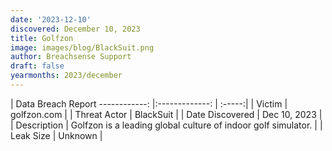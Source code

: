 ```yaml
---
date: '2023-12-10'
discovered: December 10, 2023
title: Golfzon
image: images/blog/BlackSuit.png
author: Breachsense Support
draft: false
yearmonths: 2023/december
---
```



| Data Breach Report
------------:     |:-------------:    | :-----:|
| Victim      | golfzon.com      | 
| Threat Actor      | BlackSuit      | 
| Date Discovered      | Dec 10, 2023      | 
| Description      | Golfzon is a leading global culture of indoor golf simulator.      | 
| Leak Size      | Unknown      | 

